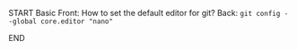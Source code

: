 START
Basic
Front: How to set the default editor for git?
Back: `git config --global core.editor "nano"`
<!--ID: 1745299611380-->
END
